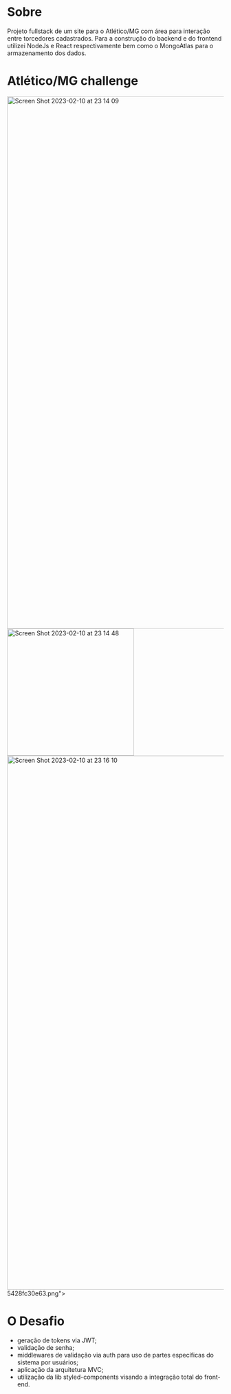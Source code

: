 # Sobre

Projeto fullstack de um site para o Atlético/MG com área para interação entre torcedores cadastrados. Para a construção do backend e do frontend utilizei NodeJs e React respectivamente bem como o MongoAtlas para o armazenamento dos dados.

# Atlético/MG challenge

<img width="1236" alt="Screen Shot 2023-02-10 at 23 14 09" src="https://user-images.githubusercontent.com/96317035/218234171-5164c43d-9753-4093-a850-49218699a08c.png">
<img width="295" alt="Screen Shot 2023-02-10 at 23 14 48" src="https://user-images.githubusercontent.com/96317035/218234192-30500304-14cc-49b4-87d3-9b620d688fd9.png">
<img width="1240" alt="Screen Shot 2023-02-10 at 23 16 10" src="https://user-images.githubusercontent.com/96317035/218234200-9a14ce64-c93e-4a08-a8a2-1
<img width="292" alt="Screen Shot 2023-02-10 at 23 15 54" src="https://user-images.githubusercontent.com/96317035/218234203-377c99a4-9cf9-4795-8fab-1dd3b8e4d5e3.png">
5428fc30e63.png">

# O Desafio

- geração de tokens via JWT;
- validação de senha; 
- middlewares de validação via auth para uso de partes específicas do sistema por usuários; 
- aplicação da arquitetura MVC; 
- utilização da lib styled-components visando a integração total do front-end.

